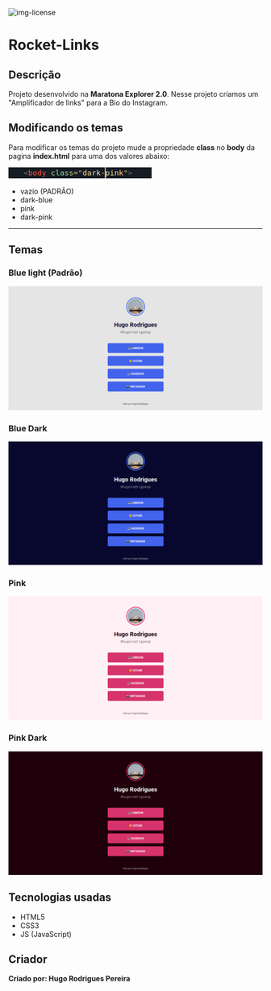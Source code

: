 ![img-license](https://img.shields.io/github/license/HugoRodrigues01/rocket-links?style=for-the-badge)

# Rocket-Links

## Descrição
Projeto desenvolvido na **Maratona Explorer 2.0**. Nesse projeto criamos um "Amplificador de links" para a Bio do Instagram.

## Modificando os temas
Para modificar os temas do projeto mude a propriedade **class** no **body** da pagina **index.html** para uma dos valores abaixo:

![class-no-body](img/img005.png)

- vazio (PADRÃO)
- dark-blue
- pink
- dark-pink

----
## Temas

### Blue light (Padrão)
![blue-light](img/img001.png)

### Blue Dark
![dark-blue](img/img002.png)

### Pink
![pink](img/img003.png)

### Pink Dark
![dark-pink](img/img004.png)

## Tecnologias usadas
- HTML5
- CSS3
- JS (JavaScript)

## Criador
__Criado por: Hugo Rodrigues Pereira__
	